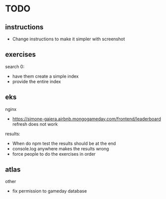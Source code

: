 # TODO


## instructions
- Change instructions to make it simpler with screenshot

## exercises
search 0:
- have them create a simple index
- provide the entire index

## eks
nginx
- https://simone-gaiera.airbnb.mongogameday.com/frontend/leaderboard refresh does not work


results:
- When do npm test the results should be at the end
- console.log anywhere makes the results wrong
- force people to do the exercises in order

## atlas
other
- fix permission to gameday database
